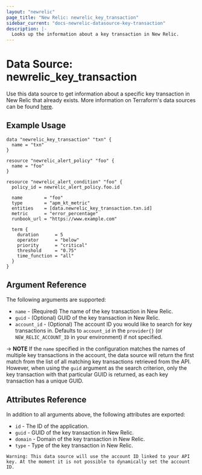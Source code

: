 ```yaml
---
layout: "newrelic"
page_title: "New Relic: newrelic_key_transaction"
sidebar_current: "docs-newrelic-datasource-key-transaction"
description: |-
  Looks up the information about a key transaction in New Relic.
---
```


# Data Source: newrelic\_key\_transaction

Use this data source to get information about a specific key transaction in New Relic that already exists.  More information on Terraform's data sources can be found [here](https://www.terraform.io/language/data-sources).

## Example Usage

```hcl
data "newrelic_key_transaction" "txn" {
  name = "txn"
}

resource "newrelic_alert_policy" "foo" {
  name = "foo"
}

resource "newrelic_alert_condition" "foo" {
  policy_id = newrelic_alert_policy.foo.id

  name        = "foo"
  type        = "apm_kt_metric"
  entities    = [data.newrelic_key_transaction.txn.id]
  metric      = "error_percentage"
  runbook_url = "https://www.example.com"

  term {
    duration      = 5
    operator      = "below"
    priority      = "critical"
    threshold     = "0.75"
    time_function = "all"
  }
}
```

## Argument Reference

The following arguments are supported:

* `name` - (Required) The name of the key transaction in New Relic.
* `guid` - (Optional) GUID of the key transaction in New Relic.
* `account_id` - (Optional) The account ID you would like to search for key transactions in. Defaults to `account_id` in the `provider{}` (or `NEW_RELIC_ACCOUNT_ID` in your environment) if not specified.

-> **NOTE** If the `name` specified in the configuration matches the names of multiple key transactions in the account, the data source will return the first match from the list of all matching key transactions retrieved from the API. However, when using the `guid` argument as the search criterion, only the key transaction with that particular GUID is returned, as each key transaction has a unique GUID.

## Attributes Reference

In addition to all arguments above, the following attributes are exported:

* `id` - The ID of the application.
* `guid` - GUID of the key transaction in New Relic.
* `domain` - Domain of the key transaction in New Relic.
* `type` - Type of the key transaction in New Relic.

```
Warning: This data source will use the account ID linked to your API key. At the moment it is not possible to dynamically set the account ID.
```